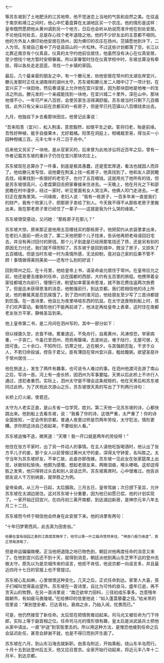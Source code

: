     七一 

   等苏东坡到了土地肥沃的江苏地带，他不觉迷恋上当地的气氛和自然之美。在往返于南京和靖江之间时，他心中忙着盘算在太湖地区买一个农庄。他的情形是这样：皇帝既然愿把他从黄州调到另一个地方，日后也会听从劝说而准许他在别处安居。不论他往何处去，总是存心找个老年退隐之地。他的不少好友出的主意都不相同。他的方外友人佛印劝他安居在扬州，因为佛印的农庄在扬州。范镇愿他到许下，二人为邻。东坡自己看中了丹徒县蒜山的一片松林。不过这些计划都落了空。长江以北靠近南京有个仪真县，仪真的太守约他前往居住，他虽然没有决心在仪真安居，至少想找个地方暂时安顿眷属。所以家眷暂时住在仪真学校中时，东坡总算没有牵挂，得以各处走走逛逛，寻找一个乡镇的家园。

   最后，几个最亲密的朋友之中，有一个滕元发，劝他安居在常州的太湖左岸宜兴，滕元发那时正任太湖南岸的湖州太守。苏东坡和滕元发二人暗中订了一项计划，在宜兴买了一块田地，然后奏请皇上允许他在宜兴安居，因为那块田地是他唯一的生活之所出。滕元发的一个亲戚能找到一块地，在宜兴城二十里外，深在山中。那块地很不小，一年可产米八百担，会使苏家生活得满舒服。苏东坡当时只剩下几百缗钱，此外只有父亲以前在京都买的一栋房子，但是早已托范镇以八百缗钱卖出去。

   九月，他独自下乡去看那块田庄。他曾记此事说：

   “吾来阳羡（宜兴），舩入荆溪，意思豁然，如惬平生之欲。誓将归老，殆是前缘。吾性好种植，能手自接果木，尤好栽橘。阳羡在洞庭上，柑橘栽至易，得当买一小园种柑橘三百。元丰七年十月二日于舟中。”

   后来他又另买了一块地，是从官家买的，后来曾为此地涉讼将近百年之后，曾有一作者记载苏东坡的重孙子仍住在宜兴那块农庄上。

   苏东坡现在总算办了一件事，到底是极其愚蠢，还是宽宏厚道，看法也就因人而异了。他给滕元发写信，说他要在荆溪上找一栋房子，他真找到了。他和友人邵民瞻去找，结果找到一栋很好的老宅子，也付了五百缗钱。这就用光了他所有的钱，但是苏东坡很高兴，心里盘算回去把家眷接来住进去。一天晚上，他在月光之下和邵民瞻在村中漫步，经过一家时，听见里面有女人哭泣声。他俩人叩门走进去。一老妇正在屋角里哭。一问缘故，老妇人说：“我有一栋房子，一百多年来一直是我们的财产。我有个败家儿子，把那房子卖给了别人。今天我不得不从那栋老房子里搬出来，我在那老房子里已经住了一辈子——这就是我为什么哭的缘故。”

   苏东坡很受感动，又问她：“那栋房子在那儿？”

   苏东坡大惊，原来那正是他用五百缗钱买的那栋房子。他把契约从衣袋里拿出来，在老妇人面前一把火烧了。第二天他把那个儿子找来，告诉他再把老母请回旧宅去，并没有再讨回付的房钱。那个儿子到底是已经用那笔钱还了债，还是另有别的原因无力付还，我们就不得而知了。苏东坡于是回到城中，既没了房子，又损失了五百缗钱。但是当时东坡一时为真情所感，无法抑制，竟对自己家的后果不管不顾！事情做得美则美矣——还有什么别的好说！

   回到常州之后，在十月里，他给皇帝上书，请圣命谕允居住于常州。在皇帝应允之前，他还是要去接新的任命，远在国都的西部，大约有五百里的旅程。他携带着全家往都城方向前行，慢慢行进，盼望如幸蒙圣命恩准，就不致花费往返两次旅费了。但是迄未获得恩准的消息，他勉强前行，到达京都。我们若相信他的诗上所说，他的眷属真是忍饥挨饿了。到了泗州的淮河边，他给朋友至少写了三首诗都提到饥饿。在一首诗里，他自比为夜里啃啮东西的饥鼠。在太守送食物到船上时，孩子们欢声雷动。看情形他们不能再前进了，他决定再给皇帝上表章，这时住在南都老友张方平家，静候圣旨到来。

   他上皇帝第二书，是二月间在泗州写的，其中一部分如下：

   但以禄廪久空，衣食不继。累重道远，不免舟行，自离黄州，风涛惊恐，举家病重，一子丧亡。今虽已至泗州，而赀用罄竭，去波尚远，难于陆行，无屋可居，无田可食。二十余口，不知所归，饥寒之忧，近在朝夕。与其强颜忍耻，干求于众人，不若归命投诚，控告于君父。臣有薄田在常州宜兴县，粗给饘粥。欲望圣慈许于常州居住……

   他在旅途上，发生了两件有趣事，也可说令人难过的事。在泗州他渡河去游了南山之后，写诗一首。河上有一座长桥，因泗州为军事要隘，天黑以后此桥上不许行人通过，违犯者重罚。实际上，泗州太守是不理会这条规矩的，他在天黑后和苏东坡同过此桥。为了庆祝此次游山之乐，苏东坡很天真的写出了下列两行诗句：

   长桥上灯火阑，使君还。

   太守为人老实正直，是山东省一位学究，姓刘。第二天他一见苏东坡的诗，心都快跳出来。他到船上去看东坡，说：“我看了你的诗，这很严重，太严重了！你的诗全国皆知，一定会传到京都。普通人夜里过桥是罚两年劳役，太守犯法，情形更糟。求你把这诗自己收起来，不要给别人看。”

   苏东坡追悔不迭，微笑道：“天哪！我一开口就是两年的劳役呀！”

   他住在张方平家时，出了另一件动人的事情。在主人请他吃饭喝酒时，他认出了张方平儿子的妾，那个女人以前曾做过黄州太守的妾，深得太守钟爱，名叫胜之。太守当年为苏东坡好友，不幸亡故，此妾亦即改嫁。苏东坡一见此女在张家筵席上出现，状极轻松愉快。他颇为感慨，想起老朋友来，两眼泪痕，喉头哽咽。这却逗得胜之发笑，他只得转过头去和别人说话岔开。苏东坡离席时。心中很难过。他告诉朋友说人千万别纳妾，就举胜之为例。

   皇帝染病，从三月一日起，太后摄政。三月五日，皇帝驾崩；次日颁下圣旨，允许苏东坡在太湖边居住。这对苏东坡十分重要，因为他已如愿已偿，他的计划实现了。一家开始迁回宜兴，在四月初三离开南都，到达湖边新居，是神宗元丰八年五月二十二日。

   苏东坡而今终于相信他会终身在此安居下来。他的诗里有两句：

   “十年归梦寄西风，此去真为田舍翁。”

    他要在富有田园之美的江南度其晚年了。他可以乘一叶之扁舟悠然来往，“神游八极万缘虚”，真正悠哉游哉了。

   但是命运偏偏做梗。正当他把退隐之地已物色到，朝廷对他再度任命的消息又来了。在他到宜兴后还不到十天，就得到消息，朝廷派他到离山东芝罘不远的登州去做太守。原先以为是京城传来的谣言，他拒不肯信，他说京都一向谣言多，并且最近四月十七日的官报上也不曾提过。

   苏东坡心乱如麻，心里很恨这种变化。几天之后，正式任命到达。家里人大喜，孩子们喊叫觉得喜出望外。苏东坡在一首诗里，自比为可怜的良马，盛年已逝，再不贪天山的牧野。在另一首诗里说：“南迁欲举力田科，三径初成乐事多。岂意残年踏朝市，有如疲马畏陵坡。”在给佛印的信里他说：“如入蓬蒿藜藿之径。”给米芾的信里说：“某别登卦都，已达青社。衰病之余，乃始入闹，忧畏而已。”

   可是，他仍然接受了新任命。太后现在把情势推动起来。司马光又被任命为门下侍郎，实际上等于副首相之位。任命司马光的情形很有趣，皇太后是派武装兵士把他从家中请出，一直“护送”到官衙里去的。所以用这种方法，是惟恐他接到任命之后会延迟赴任，甚至会辞谢不就，也是不得已而别开生面了。

   苏东坡在六月，到山东沿海去就新职。由青岛附近，开始乘船，绕山东半岛而行。十月十五到达登州后五天，他又应召晋京。全家开始行动起来，将近元丰八年十二月半，到达京都。

